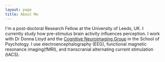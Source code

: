 ```yaml
---
layout: page
title: About Me 
---
```

<p>I'm a post-doctoral Research Fellow at the University of Leeds, UK. 
	I currently study how pre-stimulus brain activity influences perception. 
	I work with Dr Donna Lloyd and the <a href = "http://www.leeds.ac.uk/coni/">Cognitive Neuroimaging Group</a> 
	in the School of Psychology. I use electroencephalography (EEG), functional magnetic resonance imaging(fMRI), 
	and transcranial alternating current stimulation (tACS).</p>
